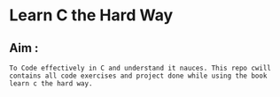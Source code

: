 # Learn C the Hard Way
## Aim : 
    To Code effectively in C and understand it nauces. This repo cwill contains all code exercises and project done while using the book learn c the hard way.

